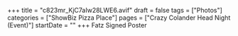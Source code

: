 +++
title = "c823mr_KjC7aIw28LWE6.avif"
draft = false
tags = ["Photos"]
categories = ["ShowBiz Pizza Place"]
pages = ["Crazy Colander Head Night (Event)"]
startDate = ""
+++
Fatz Signed Poster
